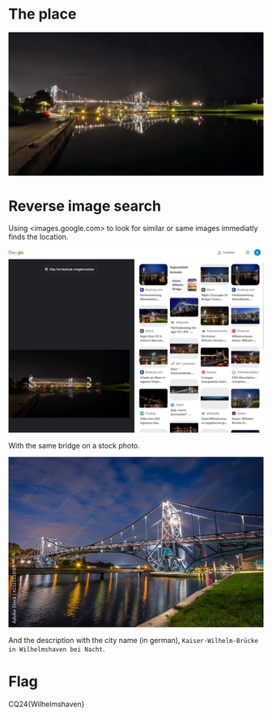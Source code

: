 # The place

![](files/place.jpg)

# Reverse image search

Using <images.google.com> to look for similar or same images immediatly finds the location.

![](screenshots/1.png)

With the same bridge on a stock photo.

![](workdir/1000_F_232533318_xiEpansfQB9IniQZsBrUeaP1NkKcWSmK.jpg)

And the description with the city name (in german), `Kaiser-Wilhelm-Brücke in Wilhelmshaven bei Nacht`.

# Flag

CQ24{Wilhelmshaven}